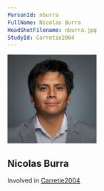 ```yaml
---
PersonId: nburra
FullName: Nicolas Burra
HeadShotFilename: nburra.jpg
StudyId: Carretie2004
---
```


![headshot of researcher](/assets/images/headshots/nburra.jpg "Nicolas Burra")

## Nicolas Burra

Involved in [Carretie2004](/replications/Carretie2004)